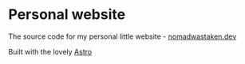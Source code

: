 # Personal website

The source code for my personal little website - [nomadwastaken.dev](https://nomadwastaken.dev)

Built with the lovely [Astro](https://astro.build)

